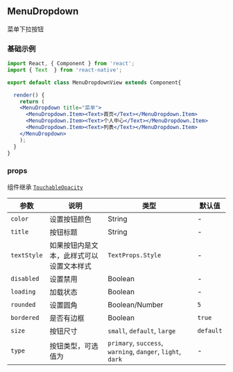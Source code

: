 MenuDropdown
---

菜单下拉按钮

### 基础示例

<!--DemoStart-->
```jsx
import React, { Component } from 'react';
import { Text  } from 'react-native';

export default class MenuDropdownView extends Component{

  render() {
    return (
    <MenuDropdown title="菜单">
      <MenuDropdown.Item><Text>首页</Text></MenuDropdown.Item>
      <MenuDropdown.Item><Text>个人中心</Text></MenuDropdown.Item>
      <MenuDropdown.Item><Text>列表</Text></MenuDropdown.Item>
    </MenuDropdown>
    );
  }
}


```
<!--End-->


### props

组件继承 [`TouchableOpacity`](https://facebook.github.io/react-native/docs/touchableopacity#docsNav)

| 参数 | 说明 | 类型 | 默认值 |
|------|------|-----|------|
| `color` | 设置按钮颜色 | String | - |
| `title` | 按钮标题 | String | - |
| `textStyle` | 如果按钮内是文本，此样式可以设置文本样式 | `TextProps.Style` | - |
| `disabled` | 设置禁用 | Boolean | - |
| `loading` | 加载状态 | Boolean | - |
| `rounded` | 设置圆角 | Boolean/Number | `5` |
| `bordered` | 是否有边框 | Boolean | `true` |
| `size` | 按钮尺寸 | `small`, `default`, `large` | `default` |
| `type` | 按钮类型，可选值为 | `primary`, `success`, `warning`, `danger`, `light`, `dark` | - |
